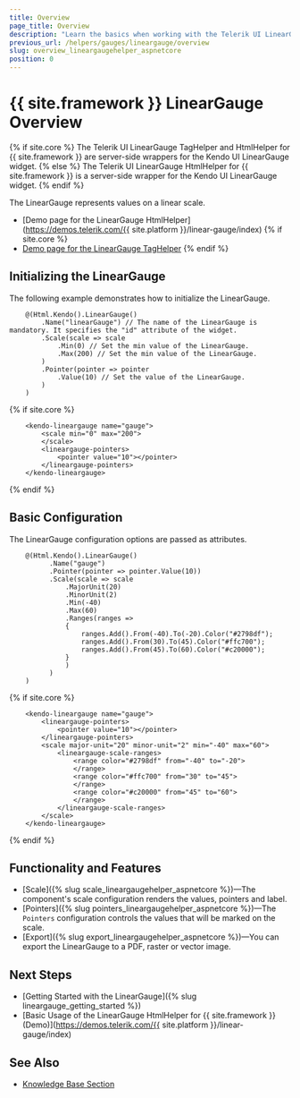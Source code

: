 ```yaml
---
title: Overview
page_title: Overview
description: "Learn the basics when working with the Telerik UI LinearGauge component for {{ site.framework }}."
previous_url: /helpers/gauges/lineargauge/overview
slug: overview_lineargaugehelper_aspnetcore
position: 0
---
```


# {{ site.framework }} LinearGauge Overview

{% if site.core %}
The Telerik UI LinearGauge TagHelper and HtmlHelper for {{ site.framework }} are server-side wrappers for the Kendo UI LinearGauge widget.
{% else %}
The Telerik UI LinearGauge HtmlHelper for {{ site.framework }} is a server-side wrapper for the Kendo UI LinearGauge widget.
{% endif %}

The LinearGauge represents values on a linear scale.

* [Demo page for the LinearGauge HtmlHelper](https://demos.telerik.com/{{ site.platform }}/linear-gauge/index)
{% if site.core %}
* [Demo page for the LinearGauge TagHelper](https://demos.telerik.com/aspnet-core/linear-gauge/tag-helper)
{% endif %}

## Initializing the LinearGauge

The following example demonstrates how to initialize the LinearGauge.

```HtmlHelper
    @(Html.Kendo().LinearGauge()
        .Name("linearGauge") // The name of the LinearGauge is mandatory. It specifies the "id" attribute of the widget.
        .Scale(scale => scale
            .Min(0) // Set the min value of the LinearGauge.
            .Max(200) // Set the min value of the LinearGauge.
        )
        .Pointer(pointer => pointer
            .Value(10) // Set the value of the LinearGauge.
        )
    )
```
{% if site.core %}
```TagHelper
    <kendo-lineargauge name="gauge">
        <scale min="0" max="200">
        </scale>
        <lineargauge-pointers>
            <pointer value="10"></pointer>
        </lineargauge-pointers>
    </kendo-lineargauge>
```
{% endif %}

## Basic Configuration

The LinearGauge configuration options are passed as attributes.

```HtmlHelper
    @(Html.Kendo().LinearGauge()
          .Name("gauge")
          .Pointer(pointer => pointer.Value(10))
          .Scale(scale => scale
              .MajorUnit(20)
              .MinorUnit(2)
              .Min(-40)
              .Max(60)
              .Ranges(ranges =>
              {
                  ranges.Add().From(-40).To(-20).Color("#2798df");
                  ranges.Add().From(30).To(45).Color("#ffc700");
                  ranges.Add().From(45).To(60).Color("#c20000");
              }
              )
          )
    )
```
{% if site.core %}
```TagHelper
    <kendo-lineargauge name="gauge">
        <lineargauge-pointers>
            <pointer value="10"></pointer>
        </lineargauge-pointers>
        <scale major-unit="20" minor-unit="2" min="-40" max="60">
            <lineargauge-scale-ranges>
                <range color="#2798df" from="-40" to="-20">
                </range>
                <range color="#ffc700" from="30" to="45">
                </range>
                <range color="#c20000" from="45" to="60">
                </range>
            </lineargauge-scale-ranges>
        </scale>
    </kendo-lineargauge>
```
{% endif %}

## Functionality and Features

* [Scale]({% slug scale_lineargaugehelper_aspnetcore %})&mdash;The component's scale configuration renders the values, pointers and label.
* [Pointers]({% slug pointers_lineargaugehelper_aspnetcore %})&mdash;The `Pointers` configuration controls the values that will be marked on the scale.
* [Export]({% slug export_lineargaugehelper_aspnetcore %})&mdash;You can export the LinearGauge to a PDF, raster or vector image.

## Next Steps

* [Getting Started with the LinearGauge]({% slug lineargauge_getting_started %})
* [Basic Usage of the LinearGauge HtmlHelper for {{ site.framework }} (Demo)](https://demos.telerik.com/{{ site.platform }}/linear-gauge/index)

## See Also

* [Knowledge Base Section](/knowledge-base)
